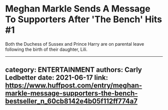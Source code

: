 # Meghan Markle Sends A Message To Supporters After 'The Bench' Hits #1

Both the Duchess of Sussex and Prince Harry are on parental leave following the birth of their daughter, Lili.

---
category: ENTERTAINMENT
authors: Carly Ledbetter
date: 2021-06-17
link: https://www.huffpost.com/entry/meghan-markle-message-supporters-the-bench-bestseller_n_60cb8142e4b05f112ff774a7
---
